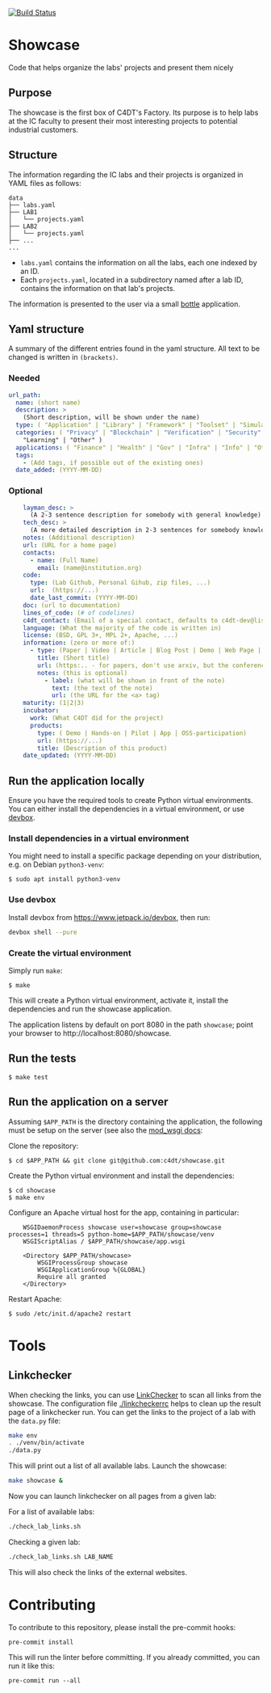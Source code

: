 [![Build Status](https://github.com/c4dt/showcase/actions/workflows/main.yml/badge.svg)](https://github.com/c4dt/showcase/actions/workflows/main.yml)

# Showcase

Code that helps organize the labs' projects and present them nicely

## Purpose

The showcase is the first box of C4DT's Factory. Its purpose is to help labs at the IC faculty
to present their most interesting projects to potential industrial customers.

## Structure

The information regarding the IC labs and their projects is organized in YAML files as follows:

```
data
├── labs.yaml
├── LAB1
│   └── projects.yaml
├── LAB2
│   └── projects.yaml
├── ...
...
```

- `labs.yaml` contains the information on all the labs, each one indexed by an ID.
- Each `projects.yaml`, located in a subdirectory named after a lab ID, contains the information on that lab's projects.

The information is presented to the user via a small [bottle](https://bottlepy.org/) application.

## Yaml structure

A summary of the different entries found in the yaml structure. All text to be changed is written
in `(brackets)`.

### Needed

```yaml
url_path:
  name: (short name)
  description: >
    (Short description, will be shown under the name)
  type: ( "Application" | "Library" | "Framework" | "Toolset" | "Simulation" | "Experiments" )
  categories: ( "Privacy" | "Blockchain" | "Verification" | "Security" |
    "Learning" | "Other" )
  applications: ( "Finance" | "Health" | "Gov" | "Infra" | "Info" | "Other" )
  tags:
    - (Add tags, if possible out of the existing ones)
  date_added: (YYYY-MM-DD)
```

### Optional

```yaml
    layman_desc: >
      (A 2-3 sentence description for somebody with general knowledge)
    tech_desc: >
      (A more detailed description in 2-3 sentences for somebody knowledgeable in the subject)
    notes: (Additional description)
    url: (URL for a home page)
    contacts:
      - name: (Full Name)
        email: (name@institution.org)
    code:
      type: (Lab Github, Personal Gihub, zip files, ...)
      url:  (https://...)
      date_last_commit: (YYYY-MM-DD)
    doc: (url to documentation)
    lines_of_code: (# of codelines)
    c4dt_contact: (Email of a special contact, defaults to c4dt-dev@listes.epfl.ch)
    language: (What the majority of the code is written in)
    license: (BSD, GPL 3+, MPL 2+, Apache, ...)
    information: (zero or more of:)
      - type: (Paper | Video | Article | Blog Post | Demo | Web Page | Documentation)
        title: (Short title)
        url: (https:.. - for papers, don't use arxiv, but the conference link)
        notes: (this is optional)
          - label: (what will be shown in front of the note)
            text: (the text of the note)
            url: (the URL for the <a> tag)
    maturity: (1|2|3)
    incubator:
      work: (What C4DT did for the project)
      products:
        type: ( Demo | Hands-on | Pilot | App | OSS-participation)
        url: (https://...)
        title: (Description of this product)
    date_updated: (YYYY-MM-DD)
```

## Run the application locally

Ensure you have the required tools to create Python virtual environments.
You can either install the dependencies in a virtual environment, or use [devbox](https://www.jetpack.io/devbox).

### Install dependencies in a virtual environment

You might need to install a specific package depending on your distribution,
e.g. on Debian `python3-venv`:

```
$ sudo apt install python3-venv
```

### Use devbox

Install devbox from https://www.jetpack.io/devbox, then run:

```bash
devbox shell --pure
```

### Create the virtual environment

Simply run `make`:

```
$ make
```

This will create a Python virtual environment, activate it,
install the dependencies and run the showcase application.

The application listens by default on port 8080 in the path `showcase`;
point your browser to http://localhost:8080/showcase.

## Run the tests

```
$ make test
```

## Run the application on a server

Assuming `$APP_PATH` is the directory containing the application,
the following must be setup on the server (see also the [mod_wsgi docs](https://modwsgi.readthedocs.io/en/develop/user-guides/virtual-environments.html#daemon-mode-single-application):

Clone the repository:

```
$ cd $APP_PATH && git clone git@github.com:c4dt/showcase.git
```

Create the Python virtual environment and install the dependencies:

```
$ cd showcase
$ make env
```

Configure an Apache virtual host for the app, containing in particular:

```
	WSGIDaemonProcess showcase user=showcase group=showcase processes=1 threads=5 python-home=$APP_PATH/showcase/venv
	WSGIScriptAlias / $APP_PATH/showcase/app.wsgi

	<Directory $APP_PATH/showcase>
		WSGIProcessGroup showcase
		WSGIApplicationGroup %{GLOBAL}
		Require all granted
	</Directory>
```

Restart Apache:

```
$ sudo /etc/init.d/apache2 restart
```

# Tools

## Linkchecker

When checking the links, you can use [LinkChecker](https://github.com/linkchecker/linkchecker) to
scan all links from the showcase.
The configuration file [./linkcheckerrc](./linkcheckerrc) helps to clean up
the result page of a linkchecker run.
You can get the links to the project of a lab with the `data.py` file:

```bash
make env
. ./venv/bin/activate
./data.py
```

This will print out a list of all available labs.
Launch the showcase:

```bash
make showcase &
```

Now you can launch linkchecker on all pages from a given lab:

For a list of available labs:

```bash
./check_lab_links.sh
```

Checking a given lab:

```bash
./check_lab_links.sh LAB_NAME
```

This will also check the links of the external websites.

# Contributing

To contribute to this repository, please install the pre-commit hooks:

```
pre-commit install
```

This will run the linter before committing.
If you already committed, you can run it like this:

```
pre-commit run --all
```
